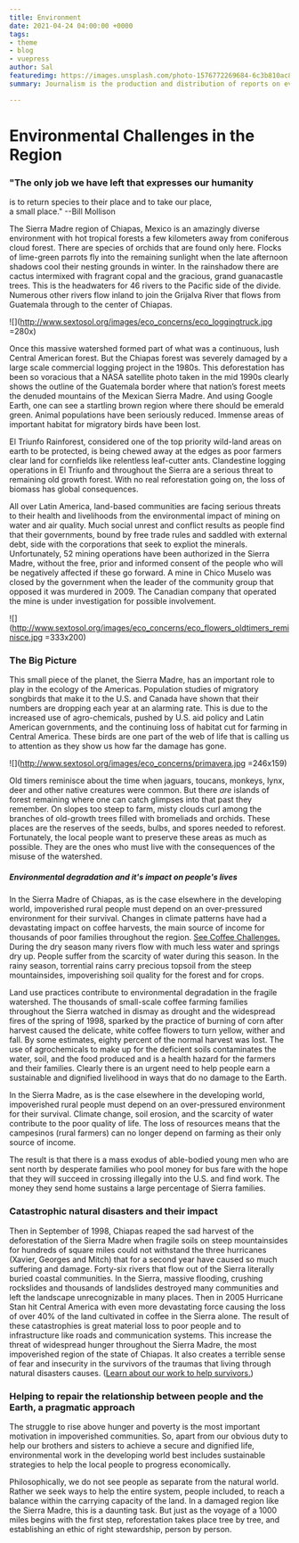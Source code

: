 ```yaml
---
title: Environment
date: 2021-04-24 04:00:00 +0000
tags:
- theme
- blog
- vuepress
author: Sal
featuredimg: https://images.unsplash.com/photo-1576772269684-6c3b810ac8a9?ixlib=rb-1.2.1&auto=format&fit=crop&w=967&q=80
summary: Journalism is the production and distribution of reports on events.

---
```

# Environmental Challenges in the Region

### "The only job we have left that expresses our humanity  
is to return species to their place and to take our place,  
 a small place." --Bill Mollison

The Sierra Madre region of Chiapas, Mexico is an amazingly diverse environment with hot tropical forests a few kilometers away from coniferous cloud forest. There are species of orchids that are found only here. Flocks of lime-green parrots fly into the remaining sunlight when the late afternoon shadows cool their nesting grounds in winter. In the rainshadow there are cactus intermixed with fragrant copal and the gracious, grand guanacastle trees. This is the headwaters for 46 rivers to the Pacific side of the divide. Numerous other rivers flow inland to join the Grijalva River that flows from Guatemala through to the center of Chiapas.

![](http://www.sextosol.org/images/eco_concerns/eco_loggingtruck.jpg =280x)

Once this massive watershed formed part of what was a continuous, lush Central American forest. But the Chiapas forest was severely damaged by a large scale commercial logging project in the 1980s. This deforestation has been so voracious that a NASA satellite photo taken in the mid 1990s clearly shows the outline of the Guatemala border where that nation’s forest meets the denuded mountains of the Mexican Sierra Madre. And using Google Earth, one can see a startling brown region where there should be emerald green. Animal populations have been seriously reduced. Immense areas of important habitat for migratory birds have been lost.

El Triunfo Rainforest, considered one of the top priority wild-land areas on earth to be protected, is being chewed away at the edges as poor farmers clear land for cornfields like relentless leaf-cutter ants. Clandestine logging operations in El Triunfo and throughout the Sierra are a serious threat to remaining old growth forest. With no real reforestation going on, the loss of biomass has global consequences.

All over Latin America, land-based communities are facing serious threats to their health and livelihoods from the environmental impact of mining on water and air quality. Much social unrest and conflict results as people find that their governments, bound by free trade rules and saddled with external debt, side with the corporations that seek to expliot the minerals. Unfortunately, 52 mining operations have been authorized in the Sierra Madre, without the free, prior and informed consent of the people who will be negatively affected if these go forward. A mine in Chico Muselo was closed by the government when the leader of the community group that opposed it was murdered in 2009. The Canadian company that operated the mine is under investigation for possible involvement.

![](http://www.sextosol.org/images/eco_concerns/eco_flowers_oldtimers_reminisce.jpg =333x200)

### The Big Picture

 This small piece of the planet, the Sierra Madre, has an important role to play in the ecology of the Americas. Population studies of migratory songbirds that make it to the U.S. and Canada have shown that their numbers are dropping each year at an alarming rate. This is due to the increased use of agro-chemicals, pushed by U.S. aid policy and Latin American governments, and the continuing loss of habitat cut for farming in Central America. These birds are one part of the web of life that is calling us to attention as they show us how far the damage has gone.

![](http://www.sextosol.org/images/eco_concerns/primavera.jpg =246x159)

Old timers reminisce about the time when jaguars, toucans, monkeys, lynx, deer and other native creatures were common. But there _are_ islands of forest remaining where one can catch glimpses into that past they remember. On slopes too steep to farm, misty clouds curl among the branches of old-growth trees filled with bromeliads and orchids. These places are the reserves of the seeds, bulbs, and spores needed to reforest. Fortunately, the local people want to preserve these areas as much as possible. They are the ones who must live with the consequences of the misuse of the watershed.

##### Environmental degradation and it's impact on people's lives

In the Sierra Madre of Chiapas, as is the case elsewhere in the developing world, impoverished rural people must depend on an over-pressured environment for their survival. Changes in climate patterns have had a devastating impact on coffee harvests, the main source of income for thousands of poor families throughout the region. [See Coffee Challenges.](http://www.sextosol.org/coffee_concerns.html) During the dry season many rivers flow with much less water and springs dry up. People suffer from the scarcity of water during this season. In the rainy season, torrential rains carry precious topsoil from the steep mountainsides, impoverishing soil quality for the forest and for crops.

Land use practices contribute to environmental degradation in the fragile watershed. The thousands of small-scale coffee farming families throughout the Sierra watched in dismay as drought and the widespread fires of the spring of 1998, sparked by the practice of burning of corn after harvest caused the delicate, white coffee flowers to turn yellow, wither and fall. By some estimates, eighty percent of the normal harvest was lost. The use of agrochemicals to make up for the deficient soils contaminates the water, soil, and the food produced and is a health hazard for the farmers and their families. Clearly there is an urgent need to help people earn a sustainable and dignified livelihood in ways that do no damage to the Earth.

In the Sierra Madre, as is the case elsewhere in the developing world, impoverished rural people must depend on an over-pressured environment for their survival. Climate change, soil erosion, and the scarcity of water contribute to the poor quality of life. The loss of resources means that the campesinos (rural farmers) can no longer depend on farming as their only source of income.

The result is that there is a mass exodus of able-bodied young men who are sent north by desperate families who pool money for bus fare with the hope that they will succeed in crossing illegally into the U.S. and find work. The money they send home sustains a large percentage of Sierra families.

### Catastrophic natural disasters and their impact

Then in September of 1998, Chiapas reaped the sad harvest of the deforestation of the Sierra Madre when fragile soils on steep mountainsides for hundreds of square miles could not withstand the three hurricanes (Xavier, Georges and Mitch) that for a second year have caused so much suffering and damage. Forty-six rivers that flow out of the Sierra literally buried coastal communities. In the Sierra, massive flooding, crushing rockslides and thousands of landslides destroyed many communities and left the landscape unrecognizable in many places. Then in 2005 Hurricane Stan hit Central America with even more devastating force causing the loss of over 40% of the land cultivated in coffee in the Sierra alone. The result of these catastrophies is great material loss to poor people and to infrastructure like roads and communication systems. This increase the threat of widespread hunger throughout the Sierra Madre, the most impoverished region of the state of Chiapas. It also creates a terrible sense of fear and insecurity in the survivors of the traumas that living through natural disasters causes. ([Learn about our work to help survivors.](http://www.sextosol.org/heal_trauma.html))

### Helping to repair the relationship between people and the Earth, a pragmatic approach

The struggle to rise above hunger and poverty is the most important motivation in impoverished communities. So, apart from our obvious duty to help our brothers and sisters to achieve a secure and dignified life, environmental work in the developing world best includes sustainable strategies to help the local people to progress economically.

Philosophically, we do not see people as separate from the natural world. Rather we seek ways to help the entire system, people included, to reach a balance within the carrying capacity of the land. In a damaged region like the Sierra Madre, this is a daunting task. But just as the voyage of a 1000 miles begins with the first step, reforestation takes place tree by tree, and establishing an ethic of right stewardship, person by person.